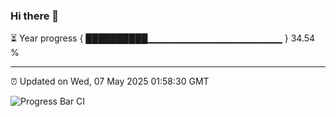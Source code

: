 ### Hi there 👋

⏳ Year progress { ██████████▁▁▁▁▁▁▁▁▁▁▁▁▁▁▁▁▁▁▁▁ } 34.54 %

---

⏰ Updated on Wed, 07 May 2025 01:58:30 GMT

![Progress Bar CI](https://github.com/ZhaoGui/ZhaoGui/workflows/Progress%20Bar%20CI/badge.svg)
